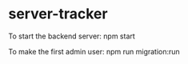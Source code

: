 # server-tracker

To start the backend server: npm start

To make the first admin user: npm run migration:run
